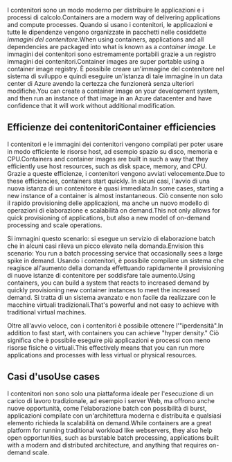 <span data-ttu-id="c9b27-101">I contenitori sono un modo moderno per distribuire le applicazioni e i processi di calcolo.</span><span class="sxs-lookup"><span data-stu-id="c9b27-101">Containers are a modern way of delivering applications and compute processes.</span></span> <span data-ttu-id="c9b27-102">Quando si usano i contenitori, le applicazioni e tutte le dipendenze vengono organizzate in pacchetti nelle cosiddette *immagini del contenitore*.</span><span class="sxs-lookup"><span data-stu-id="c9b27-102">When using containers, applications and all dependencies are packaged into what is known as a *container image*.</span></span> <span data-ttu-id="c9b27-103">Le immagini dei contenitori sono estremamente portabili grazie a un registro immagini dei contenitori.</span><span class="sxs-lookup"><span data-stu-id="c9b27-103">Container images are super portable using a container image registry.</span></span> <span data-ttu-id="c9b27-104">È possibile creare un'immagine del contenitore nel sistema di sviluppo e quindi eseguire un'istanza di tale immagine in un data center di Azure avendo la certezza che funzionerà senza ulteriori modifiche.</span><span class="sxs-lookup"><span data-stu-id="c9b27-104">You can create a container image on your development system, and then run an instance of that image in an Azure datacenter and have confidence that it will work without additional modification.</span></span>

## <a name="container-efficiencies"></a><span data-ttu-id="c9b27-105">Efficienze dei contenitori</span><span class="sxs-lookup"><span data-stu-id="c9b27-105">Container efficiencies</span></span>

<span data-ttu-id="c9b27-106">I contenitori e le immagini dei contenitori vengono compilati per poter usare in modo efficiente le risorse host, ad esempio spazio su disco, memoria e CPU.</span><span class="sxs-lookup"><span data-stu-id="c9b27-106">Containers and container images are built in such a way that they efficiently use host resources, such as disk space, memory, and CPU.</span></span> <span data-ttu-id="c9b27-107">Grazie a queste efficienze, i contenitori vengono avviati velocemente.</span><span class="sxs-lookup"><span data-stu-id="c9b27-107">Due to these efficiencies, containers start quickly.</span></span> <span data-ttu-id="c9b27-108">In alcuni casi, l'avvio di una nuova istanza di un contenitore è quasi immediata.</span><span class="sxs-lookup"><span data-stu-id="c9b27-108">In some cases, starting a new instance of a container is almost instantaneous.</span></span> <span data-ttu-id="c9b27-109">Ciò consente non solo il rapido provisioning delle applicazioni, ma anche un nuovo modello di operazioni di elaborazione e scalabilità on demand.</span><span class="sxs-lookup"><span data-stu-id="c9b27-109">This not only allows for quick provisioning of applications, but also a new model of on-demand processing and scale operations.</span></span>

<span data-ttu-id="c9b27-110">Si immagini questo scenario: si esegue un servizio di elaborazione batch che in alcuni casi rileva un picco elevato nella domanda.</span><span class="sxs-lookup"><span data-stu-id="c9b27-110">Envision this scenario: You run a batch processing service that occasionally sees a large spike in demand.</span></span> <span data-ttu-id="c9b27-111">Usando i contenitori, è possibile compilare un sistema che reagisce all'aumento della domanda effettuando rapidamente il provisioning di nuove istanze di contenitore per soddisfare tale aumento.</span><span class="sxs-lookup"><span data-stu-id="c9b27-111">Using containers, you can build a system that reacts to increased demand by quickly provisioning new container instances to meet the increased demand.</span></span> <span data-ttu-id="c9b27-112">Si tratta di un sistema avanzato e non facile da realizzare con le macchine virtuali tradizionali.</span><span class="sxs-lookup"><span data-stu-id="c9b27-112">That's powerful and not easy to achieve with traditional virtual machines.</span></span>

<span data-ttu-id="c9b27-113">Oltre all'avvio veloce, con i contenitori è possibile ottenere l'"iperdensità".</span><span class="sxs-lookup"><span data-stu-id="c9b27-113">In addition to fast start, with containers you can achieve "hyper density."</span></span> <span data-ttu-id="c9b27-114">Ciò significa che è possibile eseguire più applicazioni e processi con meno risorse fisiche o virtuali.</span><span class="sxs-lookup"><span data-stu-id="c9b27-114">This effectively means that you can run more applications and processes with less virtual or physical resources.</span></span>

## <a name="use-cases"></a><span data-ttu-id="c9b27-115">Casi d'uso</span><span class="sxs-lookup"><span data-stu-id="c9b27-115">Use cases</span></span>

<span data-ttu-id="c9b27-116">I contenitori non sono solo una piattaforma ideale per l'esecuzione di un carico di lavoro tradizionale, ad esempio i server Web, ma offrono anche nuove opportunità, come l'elaborazione batch con possibilità di burst, applicazioni compilate con un'architettura moderna e distribuita e qualsiasi elemento richieda la scalabilità on demand.</span><span class="sxs-lookup"><span data-stu-id="c9b27-116">While containers are a great platform for running traditional workload like webservers, they also help open opportunities, such as burstable batch processing, applications built with a modern and distributed architecture, and anything that requires on-demand scale.</span></span>
